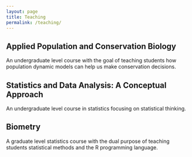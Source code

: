```yaml
---
layout: page  
title: Teaching    
permalink: /teaching/  
---
```

 
## Applied Population and Conservation Biology
An undergraduate level course with the goal of teaching students how population dynamic models can help us make conservation decisions. 

## Statistics and Data Analysis: A Conceptual Approach
An undergraduate level course in statistics focusing on statistical thinking. 

## Biometry
A graduate level statistics course with the dual purpose of teaching students statistical methods and the R programming language.  